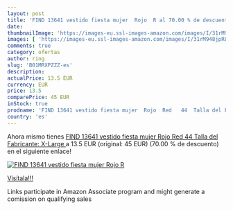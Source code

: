 ```yaml
---
layout: post
title: 'FIND 13641 vestido fiesta mujer  Rojo  R al 70.00 % de descuento'
date: 
thumbnailImage: 'https://images-eu.ssl-images-amazon.com/images/I/31rM948jpRL._SL200_.jpg'
images: [ 'https://images-eu.ssl-images-amazon.com/images/I/31rM948jpRL._SL200_.jpg' ]
comments: true
category: ofertas
author: ring
slug: 'B01MRXPZZZ-es'
description:
actualPrice: 13.5 EUR
currency: EUR
price: 13.5
comparePrice: 45 EUR
inStock: true
prodname: 'FIND 13641 vestido fiesta mujer  Rojo  Red   44  Talla del Fabricante: X-Large '
country: 'es'
---
```


Ahora mismo tienes [FIND 13641 vestido fiesta mujer  Rojo  Red   44  Talla del Fabricante: X-Large ](https://www.amazon.es/dp/B01MRXPZZZ/?tag=tolees-21) a 13.5 EUR (original: 45 EUR) (70.00 %  de descuento) en el siguiente enlace!

[![FIND 13641 vestido fiesta mujer  Rojo  R](https://images-eu.ssl-images-amazon.com/images/I/31rM948jpRL._SL200_.jpg)](https://www.amazon.es/dp/B01MRXPZZZ/?tag=tolees-21)

[Visítala!!!](https://www.amazon.es/dp/B01MRXPZZZ/?tag=tolees-21)

Links participate in Amazon Associate program and might generate a comission on qualifying sales

